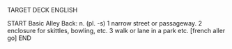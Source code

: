 TARGET DECK
ENGLISH

START
Basic
Alley
Back: n. (pl. -s) 1 narrow street or passageway. 2 enclosure for skittles, bowling, etc. 3 walk or lane in a park etc. [french aller go]
END
